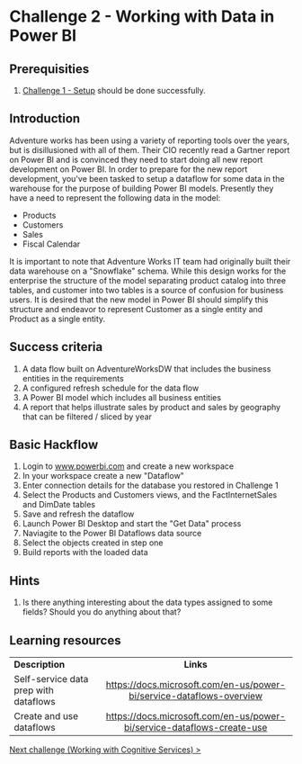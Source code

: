 # Challenge 2 - Working with Data in Power BI

## Prerequisities

1. [Challenge 1 - Setup](./01-Setup.md) should be done successfully.


## Introduction

Adventure works has been using a variety of reporting tools over the years, but is disillusioned with all of them.  Their CIO recently read a Gartner report on Power BI and is convinced they need to start doing all new report development on Power BI.  In order to prepare for the new report development, you've been tasked to setup a dataflow for some data in the warehouse for the purpose of building Power BI models.  Presently they have a need to represent the following data in the model:
*   Products
*   Customers
*   Sales
*   Fiscal Calendar

It is important to note that Adventure Works IT team had originally built their data warehouse on a "Snowflake" schema.  While this design works for the enterprise the structure of the model separating product catalog into three tables, and customer into two tables is a source of confusion for business users.  It is desired that the new model in Power BI should simplify this structure and endeavor to represent Customer as a single entity and Product as a single entity.


## Success criteria
1.  A data flow built on AdventureWorksDW that includes the business entities in the requirements
1.  A configured refresh schedule for the data flow
1.  A Power BI model which includes all business entities
1.  A report that helps illustrate sales by product and sales by geography that can be filtered / sliced by year


## Basic Hackflow
1. Login to www.powerbi.com and create a new workspace
1. In your workspace create a new "Dataflow"
1. Enter connection details for the database you restored in Challenge 1
1. Select the Products and Customers views, and the FactInternetSales and DimDate tables
1. Save and refresh the dataflow
1. Launch Power BI Desktop and start the "Get Data" process
1. Naviagite to the Power BI Dataflows data source
1. Select the objects created in step one
1. Build reports with the loaded data

## Hints

1. Is there anything interesting about the data types assigned to some fields?  Should you do anything about that?

## Learning resources

|                                            |                                                                                                                                                       |
| ------------------------------------------ | :---------------------------------------------------------------------------------------------------------------------------------------------------: |
| **Description**                            |                                                                       **Links**                                                                       |
| Self-service data prep with dataflows | <https://docs.microsoft.com/en-us/power-bi/service-dataflows-overview> |
| Create and use dataflows                    | <https://docs.microsoft.com/en-us/power-bi/service-dataflows-create-use>                                |

[Next challenge (Working with Cognitive Services) >](./03-CognitiveServices.md)